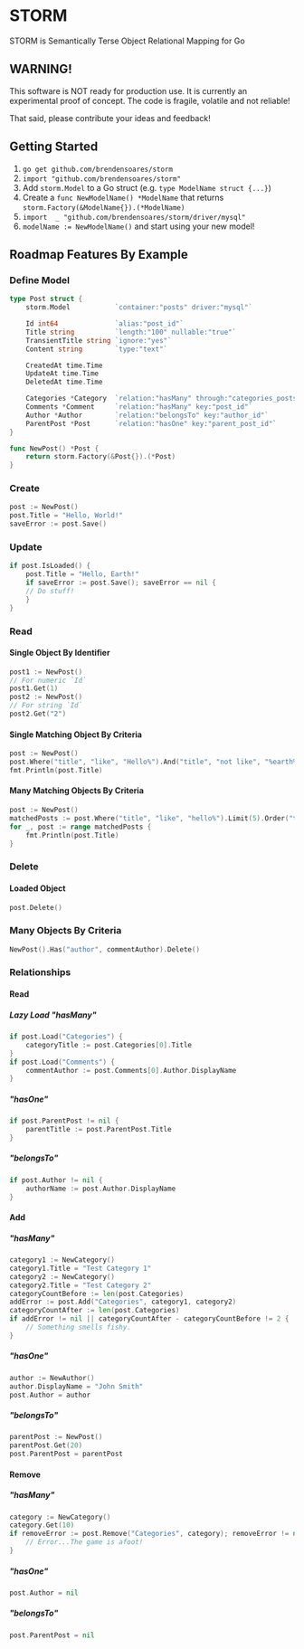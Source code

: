 # STORM

STORM is Semantically Terse Object Relational Mapping for Go


## WARNING!

This software is NOT ready for production use. It is currently an experimental proof of concept. The
code is fragile, volatile and not reliable!

That said, please contribute your ideas and feedback!


## Getting Started

1. `go get github.com/brendensoares/storm`
2. `import "github.com/brendensoares/storm"`
3. Add `storm.Model` to a Go struct (e.g. `type ModelName struct {...}`)
4. Create a `func NewModelName() *ModelName` that returns `storm.Factory(&ModelName{}).(*ModelName)`
5. `import 	_ "github.com/brendensoares/storm/driver/mysql"`
6. `modelName := NewModelName()` and start using your new model!


## Roadmap Features By Example

### Define Model

```go
type Post struct {
	storm.Model           `container:"posts" driver:"mysql"`

	Id int64              `alias:"post_id"`
	Title string          `length:"100" nullable:"true"`
	TransientTitle string `ignore:"yes"`
	Content string        `type:"text"`

	CreatedAt time.Time
	UpdateAt time.Time
	DeletedAt time.Time

	Categories *Category  `relation:"hasMany" through:"categories_posts/post_id"`
	Comments *Comment     `relation:"hasMany" key:"post_id"`
	Author *Author        `relation:"belongsTo" key:"author_id"`
	ParentPost *Post      `relation:"hasOne" key:"parent_post_id"`
}

func NewPost() *Post {
	return storm.Factory(&Post{}).(*Post)
}
```


### Create

```go
post := NewPost()
post.Title = "Hello, World!"
saveError := post.Save()
```

### Update

```go
if post.IsLoaded() {
	post.Title = "Hello, Earth!"
	if saveError := post.Save(); saveError == nil {
    // Do stuff!
	}
}
```


### Read

#### Single Object By Identifier

```go
post1 := NewPost()
// For numeric `Id`
post1.Get(1)
post2 := NewPost()
// For string `Id`
post2.Get("2")
```

#### Single Matching Object By Criteria

```go
post := NewPost()
post.Where("title", "like", "Hello%").And("title", "not like", "%earth%").Or("title").Get()
fmt.Println(post.Title)
```

#### Many Matching Objects By Criteria

```go
post := NewPost()
matchedPosts := post.Where("title", "like", "hello%").Limit(5).Order("title", "asc").All()
for _, post := range matchedPosts {
	fmt.Println(post.Title)
}
```


### Delete

#### Loaded Object

```go
post.Delete()
```

### Many Objects By Criteria

```go
NewPost().Has("author", commentAuthor).Delete()
```


### Relationships

#### Read

##### Lazy Load "hasMany"

```go
if post.Load("Categories") {
	categoryTitle := post.Categories[0].Title
}
if post.Load("Comments") {
	commentAuthor := post.Comments[0].Author.DisplayName
}
```

##### "hasOne"

```go
if post.ParentPost != nil {
	parentTitle := post.ParentPost.Title
}
```

##### "belongsTo"

```go
if post.Author != nil {
	authorName := post.Author.DisplayName
}
```


#### Add

##### "hasMany"

```go
category1 := NewCategory()
category1.Title = "Test Category 1"
category2 := NewCategory()
category2.Title = "Test Category 2"
categoryCountBefore := len(post.Categories)
addError := post.Add("Categories", category1, category2)
categoryCountAfter := len(post.Categories)
if addError != nil || categoryCountAfter - categoryCountBefore != 2 {
	// Something smells fishy.
}
```

##### "hasOne"

```go
author := NewAuthor()
author.DisplayName = "John Smith"
post.Author = author
```

##### "belongsTo"

```go
parentPost := NewPost()
parentPost.Get(20)
post.ParentPost = parentPost
```

#### Remove

##### "hasMany"

```go
category := NewCategory()
category.Get(10)
if removeError := post.Remove("Categories", category); removeError != nil {
	// Error...The game is afoot!
}
```

##### "hasOne"

```go
post.Author = nil
```

##### "belongsTo"

```go
post.ParentPost = nil
```

